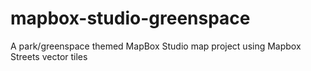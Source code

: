 # mapbox-studio-greenspace

A park/greenspace themed MapBox Studio map project using Mapbox Streets vector tiles
